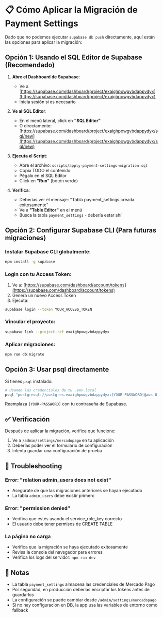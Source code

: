# 📋 Cómo Aplicar la Migración de Payment Settings

Dado que no podemos ejecutar `supabase db push` directamente, aquí están las opciones para aplicar la migración:

## Opción 1: Usando el SQL Editor de Supabase (Recomendado)

1. **Abre el Dashboard de Supabase**:
   - Ve a: [https://supabase.com/dashboard/project/exaighpowgvbdappydyx](https://supabase.com/dashboard/project/exaighpowgvbdappydyx)
   - Inicia sesión si es necesario

2. **Ve al SQL Editor**:
   - En el menú lateral, click en **"SQL Editor"**
   - O directamente: [https://supabase.com/dashboard/project/exaighpowgvbdappydyx/sql/new](https://supabase.com/dashboard/project/exaighpowgvbdappydyx/sql/new)

3. **Ejecuta el Script**:
   - Abre el archivo: `scripts/apply-payment-settings-migration.sql`
   - Copia TODO el contenido
   - Pégalo en el SQL Editor
   - Click en **"Run"** (botón verde)

4. **Verifica**:
   - Deberías ver el mensaje: "Tabla payment_settings creada exitosamente"
   - Ve a **"Table Editor"** en el menú
   - Busca la tabla `payment_settings` - debería estar ahí

## Opción 2: Configurar Supabase CLI (Para futuras migraciones)

### Instalar Supabase CLI globalmente:
```bash
npm install -g supabase
```

### Login con tu Access Token:
1. Ve a: [https://supabase.com/dashboard/account/tokens](https://supabase.com/dashboard/account/tokens)
2. Genera un nuevo Access Token
3. Ejecuta:
```bash
supabase login --token YOUR_ACCESS_TOKEN
```

### Vincular el proyecto:
```bash
supabase link --project-ref exaighpowgvbdappydyx
```

### Aplicar migraciones:
```bash
npm run db:migrate
```

## Opción 3: Usar psql directamente

Si tienes `psql` instalado:

```bash
# Usando las credenciales de tu .env.local
psql "postgresql://postgres.exaighpowgvbdappydyx:[YOUR-PASSWORD]@aws-0-us-east-1.pooler.supabase.com:6543/postgres" -f scripts/apply-payment-settings-migration.sql
```

Reemplaza `[YOUR-PASSWORD]` con tu contraseña de Supabase.

## ✅ Verificación

Después de aplicar la migración, verifica que funcione:

1. Ve a `/admin/settings/mercadopago` en tu aplicación
2. Deberías poder ver el formulario de configuración
3. Intenta guardar una configuración de prueba

## 🔧 Troubleshooting

### Error: "relation admin_users does not exist"
- Asegúrate de que las migraciones anteriores se hayan ejecutado
- La tabla `admin_users` debe existir primero

### Error: "permission denied"
- Verifica que estés usando el service_role_key correcto
- El usuario debe tener permisos de CREATE TABLE

### La página no carga
- Verifica que la migración se haya ejecutado exitosamente
- Revisa la consola del navegador para errores
- Verifica los logs del servidor: `npm run dev`

## 📝 Notas

- La tabla `payment_settings` almacena las credenciales de Mercado Pago
- Por seguridad, en producción deberías encriptar los tokens antes de guardarlos
- La configuración se puede cambiar desde `/admin/settings/mercadopago`
- Si no hay configuración en DB, la app usa las variables de entorno como fallback